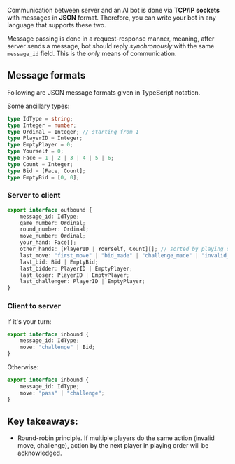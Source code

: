 
Communication between server and an AI bot is done via **TCP/IP sockets** with messages in **JSON** format. Therefore, you can write your bot in any language that supports these two.

Message passing is done in a request-response manner, meaning, after server sends a message, bot should reply *synchronously* with the same `message_id` field. This is the *only* means of communication.

## Message formats

Following are JSON message formats given in TypeScript notation.

Some ancillary types:

```ts
type IdType = string;
type Integer = number;
type Ordinal = Integer; // starting from 1
type PlayerID = Integer;
type EmptyPlayer = 0;
type Yourself = 0;
type Face = 1 | 2 | 3 | 4 | 5 | 6;
type Count = Integer;
type Bid = [Face, Count];
type EmptyBid = [0, 0];
```

### Server to client

```ts
export interface outbound {
    message_id: IdType;
    game_number: Ordinal;
    round_number: Ordinal;
    move_number: Ordinal;
    your_hand: Face[];
    other_hands: [PlayerID | Yourself, Count][]; // sorted by playing order
    last_move: "first_move" | "bid_made" | "challenge_made" | "invalid_move";
    last_bid: Bid | EmptyBid;
    last_bidder: PlayerID | EmptyPlayer;
    last_loser: PlayerID | EmptyPlayer;
    last_challenger: PlayerID | EmptyPlayer;
}
```

### Client to server

If it's your turn:
```ts
export interface inbound {
    message_id: IdType;
    move: "challenge" | Bid;
}
```

Otherwise:
```ts
export interface inbound {
    message_id: IdType;
    move: "pass" | "challenge";
}
```

## Key takeaways:

- Round-robin principle. If multiple players do the same action (invalid move, challenge), action by the next player in playing order will be acknowledged.
